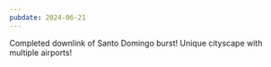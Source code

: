 ```yaml
---
pubdate: 2024-06-21
---
```


Completed downlink of Santo Domingo burst!  Unique cityscape with multiple airports!
